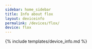 ```yaml
---
sidebar: home_sidebar
title: Info about flox
layout: deviceinfo
permalink: /devices/flox/
device: flox
---
```

{% include templates/device_info.md %}
